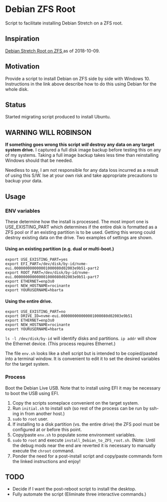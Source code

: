 # Debian ZFS Root

Script to facilitate installing Debian Stretch on a ZFS root.

## Inspiration

[Debian Stretch Root on ZFS
](https://github.com/zfsonlinux/zfs/wiki/Debian-Stretch-Root-on-ZFS) as of 2018-10-09.

## Motivation

Provide a script to install Debian on ZFS side by side with Windows 10. Instructions in the link above describe how to do this using Debian for the whole disk.

## Status

Started migrating script produced to install Ubuntu.

## WARNING WILL ROBINSON

**If something goes wrong this script *will* destroy any data on any target system drive.** I captured a full disk image backup before testing this on any of my systems. Taking a full image backup takes less time than reinstalling Windows should that be needed.

Needless to say, I am not responsible for any data loss incurred as a result of using this S/W. Ise at your own risk and take appropriate precautions to backup your data.

## Usage

### ENV variables

These determine how the install is processed. The most import one is USE_EXISTING_PART which determines if the entire disk is formatted as a ZFS pool or if an existing partition
is to be used. Getting this wrong could destroy existing data on the drive. Two examples of settings are shown.

#### Using an existing partition (e.g. dual or multi-boot.)
```shell
export USE_EXISTING_PART=yes
export EFI_PART=/dev/disk/by-id/nvme-eui.000000000000001000080d02003e9b51-part2
export ROOT_PART=/dev/disk/by-id/nvme-eui.000000000000001000080d02003e9b51-part7
export ETHERNET=enp3s0
export NEW_HOSTNAME=rocinante
export YOURUSERNAME=hbarta
```

#### Using the entire drive.

```shell
export USE_EXISTING_PART=no
export DRIVE_ID=nvme-eui.000000000000001000080d02003e9b51
export ETHERNET=enp3s0
export NEW_HOSTNAME=rocinante
export YOURUSERNAME=hbarta
```
`ls -l /dev/disk/by-id` will identify disks and partitions. `ip addr` will show the Ethernet device. (This process requires Ethernet.)

The file `env.sh` looks like a shell script but is intended to be copied/pasted into a terminal window. It is convenient to edit it to set the desired variables for the target system.

### Process
Boot the Debian Live USB. Note that to install using EFI it may be necessary to boot the USB using EFI.

1. Copy the scripts someplace convenient on the target system.
1. Run `initial.sh` to install ssh (so rest of the process can be run by ssh-ing in from another host.)
1. `sudo` to `root` user.
1. If installing to a disk partition (vs. the entire drive) the ZFS pool must be configured at or before this point.
1. Copy/paste `env.sh` to populate some environment variables. 
1. `sudo` to `root` and execute `install_Debian_to_ZFS_root.sh`. (Note: Until the debug mods near the end are reverted it is necessary to manually execute the `chroot` command.
1. Ponder the need for a post-install script and copy/paste commands form the linked instructions and enjoy!

## TODO

* Decide if I want the post-reboot script to install the desktop.
* Fully automate the script (Eliminate three interactive commands.)